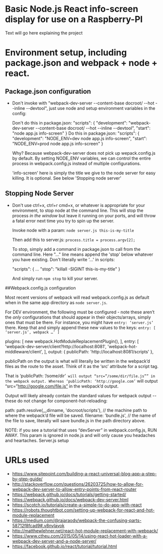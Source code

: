 # Basic Node.js React info-screen display for use on a Raspberry-PI

Text will go here explaining the project

# Environment setup, including package.json and webpack + node + react.

## Package.json configuration

- Don't invoke with "webpack-dev-server --content-base docroot/ --hot --inline --devtool", just use node and setup environment variables in the config:

  Don't do this in package.json:
    "scripts": {
      "development": "webpack-dev-server --content-base docroot/ --hot --inline --devtool",
      "start": "node app.js info-screen"
    }
  Do this in package.json:
    "scripts": {
      "development": "NODE_ENV=dev node app.js info-screen",
      "start": "NODE_ENV=prod node app.js info-screen"
    }

  Why? Because webpack-dev-server does not pick up wepack.config.js by default. By setting NODE_ENV variables, we can control the entire process in webpack.config.js instead of multiple configurations.

  'info-screen' here is simply the title we give to the node server for easy killing. It is optional. See below 'Stopping node server'

## Stopping Node Server

- Don't use ctrl+x, ctrl+r cmd+x, or whatever is appropriate for your environment, to stop node at the command line. This will stop the process _in the window_ but leave it running on your ports, and will throw a fatal error next time you try to spin up the server.

  Invoke node with a param: `node server.js this-is-my-title`

  Then add this to server.js: `process.title = process.argv[2];`

  To stop, simply add a command in package.json to call from the command line. Here "..." line means append the 'stop' below whatever you have existing. Don't literally write '...' in scripts:

  "scripts": {
    ...
    "stop": "killall -SIGINT this-is-my-title"
  }

  And simply run `npm stop` to kill your server.

##Webpack.config.js configuration

Most recent versions of webpack will read webpack.config.js as default when in the same app directory as `node server.js`.

For DEV environment, the following must be configured - note these aren’t the *only* configurations that should appear in their objects/arrays, simply ones that must be there. For instance, you might have `entry: ‘server.js’` there. Keep that and simply append these new values to the keys: `entry: [ ‘server.js’, webpack …’ ]`

plugins: [
    new webpack.HotModuleReplacementPlugin(),
  ],
entry: [
    'webpack-dev-server/client?http://localhost:8081',
    'webpack-hot-middleware/client',
  ],
 output: {
     publicPath: 'http://localhost:8081/scripts'
  },

publicPath on the output is what will literally be written in the webpack’d files as the route to the asset. Think of it as the ‘src’ attribute for a script tag.

That is ‘publicPath: ‘/some/dir’` will output “src=”/some/dir/file.js”” in the webpack output. Whereas ‘publicPath: ‘http://google.com’` will output “src=”http://google.com/file.js” in the webpack’d output.

Output will likely already contain the standard values for webpack output -- these do not change for component-hot-reloading:

path: path.resolve(__dirname, 'docroot/scripts'), // the machine path to where the webpack’d file will be saved.
filename: 'bundle.js', // the name of the file to save, literally will save bundle.js in the path directory above.

NOTE: if you see a tutorial that uses “devServer” in webpack.config.js, RUN AWAY. This param is ignored in node.js and will only cause you headaches and heartaches.
Server.js setup


# URLs used

- https://www.sitepoint.com/building-a-react-universal-blog-app-a-step-by-step-guide/
- http://stackoverflow.com/questions/26203725/how-to-allow-for-webpack-dev-server-to-allow-entry-points-from-react-router
- https://webpack.github.io/docs/tutorials/getting-started/
- https://webpack.github.io/docs/webpack-dev-server.html
- https://scotch.io/tutorials/create-a-simple-to-do-app-with-react
- https://robots.thoughtbot.com/setting-up-webpack-for-react-and-hot-module-replacement
- https://medium.com/@rajaraodv/webpack-the-confusing-parts-58712f8fcad9#.v8nylayok
- http://matthewlehner.net/react-hot-module-replacement-with-webpack/
- https://www.ctheu.com/2015/05/14/using-react-hot-loader-with-a-webpack-dev-server-and-a-node-server/
- https://facebook.github.io/react/tutorial/tutorial.html
